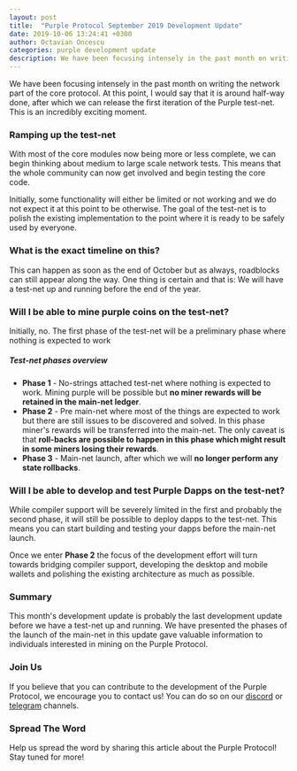 ```yaml
---
layout: post
title:  "Purple Protocol September 2019 Development Update"
date: 2019-10-06 13:24:41 +0300
author: Octavian Oncescu
categories: purple development update
description: We have been focusing intensely in the past month on writing the network part of the core protocol...
--- 
```


We have been focusing intensely in the past month on writing the network part of the core protocol. At this point, I would say that it is around half-way done, after which we can release the first iteration of the Purple test-net. This is an incredibly exciting moment. 

### Ramping up the test-net
With most of the core modules now being more or less complete, we can begin thinking about medium to large scale network tests. This means that the whole community can now get involved and begin testing the core code.

Initially, some functionality will either be limited or not working and we do not expect it at this point to be otherwise. The goal of the test-net is to polish the existing implementation to the point where it is ready to be safely used by everyone.

### What is the exact timeline on this?
This can happen as soon as the end of October but as always, roadblocks can still appear along the way. One thing is certain and that is: We will have a test-net up and running before the end of the year.

### Will I be able to mine purple coins on the test-net?
Initially, no. The first phase of the test-net will be a preliminary phase where nothing is expected to work

##### Test-net phases overview
* **Phase 1** - No-strings attached test-net where nothing is expected to work. Mining purple will be possible but **no miner rewards will be retained in the main-net ledger**.
* **Phase 2** - Pre main-net where most of the things are expected to work but there are still issues to be discovered and solved. In this phase miner's rewards will be transferred into the main-net. The only caveat is that **roll-backs are possible to happen in this phase which might result in some miners losing their rewards**.
* **Phase 3** - Main-net launch, after which we will **no longer perform any state rollbacks**.

### Will I be able to develop and test Purple Dapps on the test-net?
While compiler support will be severely limited in the first and probably the second phase, it will still be possible to deploy dapps to the test-net. This means you can start building and testing your dapps before the main-net launch.

Once we enter **Phase 2** the focus of the development effort will turn towards bridging compiler support, developing the desktop and mobile wallets and polishing the existing architecture as much as possible.

### Summary
This month's development update is probably the last development update before we have a test-net up and running. We have presented the phases of the launch of the main-net in this update gave valuable information to individuals interested in mining on the Purple Protocol.

### Join Us
If you believe that you can contribute to the development of the Purple Protocol, we encourage you to contact us! You can do so on our [discord](https://discord.gg/5ZVZnKd) or [telegram](https://t.me/purple_protocol) channels. 

### Spread The Word
Help us spread the word by sharing this article about the Purple Protocol! Stay tuned for more!

